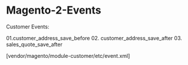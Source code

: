 # Magento-2-Events


Customer Events:

01.customer_address_save_before
02. customer_address_save_after
03. sales_quote_save_after

[vendor/magento/module-customer/etc/event.xml]
